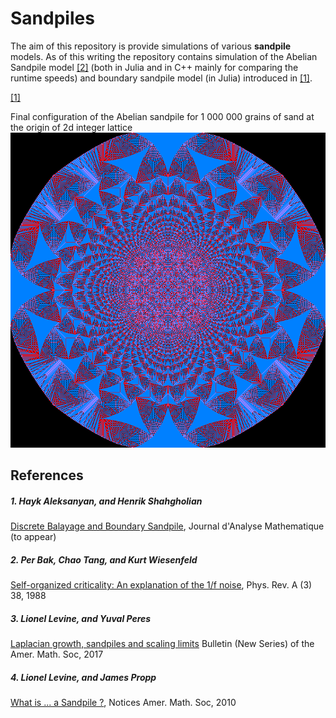 # Sandpiles

The aim of this repository is provide simulations of various **sandpile** models.
As of this writing the repository contains simulation of the Abelian Sandpile model <a href="#ref-BTW">[2]</a> (both in Julia and in C++ mainly for comparing the runtime speeds) and boundary sandpile model (in Julia) introduced in <a href="#ref-AS">[1]</a>.

<a href="#ref-AS">[1]</a>


Final configuration of the Abelian sandpile for 1 000 000 grains of sand at the origin of 2d integer lattice
![Abelian Sandpile with 1 million grains of sand](https://github.com/hayk314/Sandpiles/blob/master/C%2B%2B/AbelSand/Debug/Abel1000000.png)


## References

<h5 id="ref-AS">1. Hayk Aleksanyan, and Henrik Shahgholian</h5> 

[Discrete Balayage and Boundary Sandpile](https://arxiv.org/abs/1607.01525), Journal d'Analyse Mathematique (to appear) 

<h5 id="ref-BTW">2. Per Bak, Chao Tang, and Kurt Wiesenfeld</h5>

[Self-organized criticality: An explanation of the 1/f noise](https://journals.aps.org/prl/abstract/10.1103/PhysRevLett.59.381), Phys. Rev. A (3) 38, 1988

<h5 id="ref-LPer">3. Lionel Levine, and Yuval Peres</h5>

[Laplacian growth, sandpiles and scaling limits](https://arxiv.org/abs/1611.00411) Bulletin (New Series) of the Amer. Math. Soc, 2017

<h5 id="ref-LProp">4. Lionel Levine, and James Propp</h5>

[What is ... a Sandpile ?](https://www.ams.org/notices/201008/rtx100800976p.pdf), Notices Amer. Math. Soc, 2010

